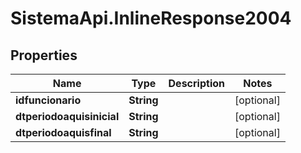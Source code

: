 # SistemaApi.InlineResponse2004

## Properties
Name | Type | Description | Notes
------------ | ------------- | ------------- | -------------
**idfuncionario** | **String** |  | [optional] 
**dtperiodoaquisinicial** | **String** |  | [optional] 
**dtperiodoaquisfinal** | **String** |  | [optional] 
